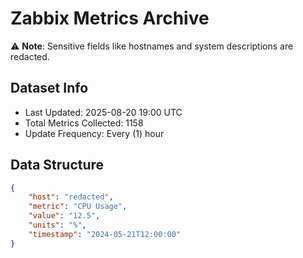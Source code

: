 # Zabbix Metrics Archive

⚠️ **Note**: Sensitive fields like hostnames and system descriptions are redacted.

## Dataset Info
- Last Updated: 2025-08-20 19:00 UTC
- Total Metrics Collected: 1158
- Update Frequency: Every (1) hour

## Data Structure
```json
{
    "host": "redacted",
    "metric": "CPU Usage",
    "value": "12.5",
    "units": "%",
    "timestamp": "2024-05-21T12:00:00"
}
```
